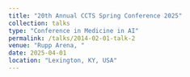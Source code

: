 ```yaml
---
title: "20th Annual CCTS Spring Conference 2025"
collection: talks
type: "Conference in Medicine in AI"
permalink: /talks/2014-02-01-talk-2
venue: "Rupp Arena, "
date: 2025-04-01
location: "Lexington, KY, USA"
---
```


